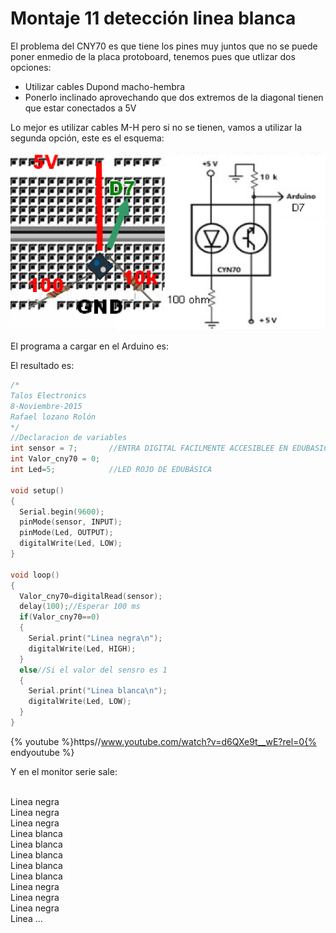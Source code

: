 
# Montaje 11 detección linea blanca

El problema del CNY70 es que tiene los pines muy juntos que no se puede poner enmedio de la placa protoboard, tenemos pues que utlizar dos opciones:

- Utilizar cables Dupond macho-hembra
- Ponerlo inclinado aprovechando que dos extremos de la diagonal tienen que estar conectados a 5V

Lo mejor es utilizar cables M-H pero si no se tienen, vamos a utilizar la segunda opción, este es el esquema:

![](img/m1_img0.1.png)

El programa a cargar en el Arduino es:

El resultado es:

```cpp
/*
Talos Electronics
8-Noviembre-2015
Rafael lozano Rolón 
*/
//Declaracion de variables
int sensor = 7;       //ENTRA DIGITAL FACILMENTE ACCESIBLEE EN EDUBASICA
int Valor_cny70 = 0;
int Led=5;            //LED ROJO DE EDUBÁSICA

void setup() 
{
  Serial.begin(9600);       
  pinMode(sensor, INPUT);  
  pinMode(Led, OUTPUT);   
  digitalWrite(Led, LOW);  
}

void loop() 
{
  Valor_cny70=digitalRead(sensor);
  delay(100);//Esperar 100 ms 
  if(Valor_cny70==0)
  {
    Serial.print("Linea negra\n");
    digitalWrite(Led, HIGH);
  }
  else//Si el valor del sensro es 1
  {
    Serial.print("Linea blanca\n");
    digitalWrite(Led, LOW);
  }
}
```

{% youtube %}https//www.youtube.com/watch?v=d6QXe9t__wE?rel=0{% endyoutube %}

Y en el monitor serie sale:

<br />Linea negra<br />Linea negra<br />Linea negra<br />Linea blanca<br />Linea blanca<br />Linea blanca<br />Linea blanca<br />Linea blanca<br />Linea negra<br />Linea negra<br />Linea negra<br />Linea ...


